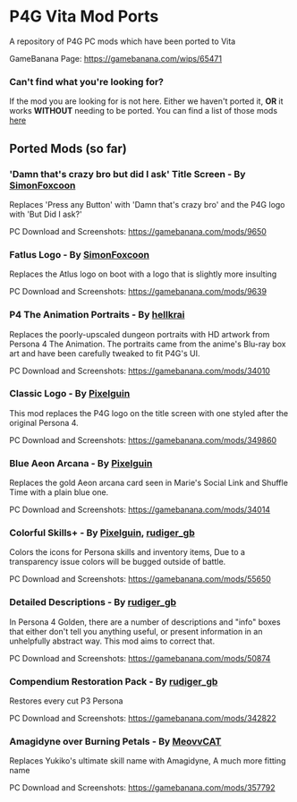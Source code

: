 # P4G Vita Mod Ports
A repository of P4G PC mods which have been ported to Vita

GameBanana Page: https://gamebanana.com/wips/65471


### Can't find what you're looking for?
If the mod you are looking for is not here. Either we haven't ported it, **OR** it works **WITHOUT** needing to be ported. You can find a list of those mods [here](https://github.com/ARandomGuy231/p4gvitamodports/blob/main/Mods%20that%20work%20without%20needing%20a%20Port.md)

## Ported Mods (so far)
### 'Damn that's crazy bro but did I ask' Title Screen - By [SimonFoxcoon](https://gamebanana.com/members/1652560)
Replaces 'Press any Button' with 'Damn that's crazy bro' and the P4G logo with 'But Did I ask?'

PC Download and Screenshots: https://gamebanana.com/mods/9650

### Fatlus Logo - By [SimonFoxcoon](https://gamebanana.com/members/1652560)
Replaces the Atlus logo on boot with a logo that is slightly more insulting

PC Download and Screenshots: https://gamebanana.com/mods/9639

### P4 The Animation Portraits - By [hellkrai](https://gamebanana.com/members/1559466)
Replaces the poorly-upscaled dungeon portraits with HD artwork from Persona 4 The Animation.
The portraits came from the anime's Blu-ray box art and have been carefully tweaked to fit P4G's UI.

PC Download and Screenshots: https://gamebanana.com/mods/34010

### Classic Logo - By [Pixelguin](https://gamebanana.com/members/1736439)
This mod replaces the P4G logo on the title screen with one styled after the original Persona 4.

PC Download and Screenshots: https://gamebanana.com/mods/349860

### Blue Aeon Arcana - By [Pixelguin](https://gamebanana.com/members/1736439)
Replaces the gold Aeon arcana card seen in Marie's Social Link and Shuffle Time with a plain blue one.

PC Download and Screenshots: https://gamebanana.com/mods/34014

### Colorful Skills+ - By [Pixelguin](https://gamebanana.com/members/1736439), [rudiger_gb](https://gamebanana.com/members/1491857)
Colors the icons for Persona skills and inventory items, Due to a transparency issue colors will be bugged outside of battle.

PC Download and Screenshots: https://gamebanana.com/mods/55650

### Detailed Descriptions - By [rudiger_gb](https://gamebanana.com/members/1491857)
In Persona 4 Golden, there are a number of descriptions and "info" boxes that either don't tell you anything useful, or present information in an unhelpfully abstract way. This mod aims to correct that.

PC Download and Screenshots: https://gamebanana.com/mods/50874

### Compendium Restoration Pack - By [rudiger_gb](https://gamebanana.com/members/1491857)
Restores every cut P3 Persona

PC Download and Screenshots: https://gamebanana.com/mods/342822

### Amagidyne over Burning Petals - By [MeovvCAT](https://gamebanana.com/members/1971520)
Replaces Yukiko's ultimate skill name with Amagidyne, A much more fitting name

PC Download and Screenshots: https://gamebanana.com/mods/357792
